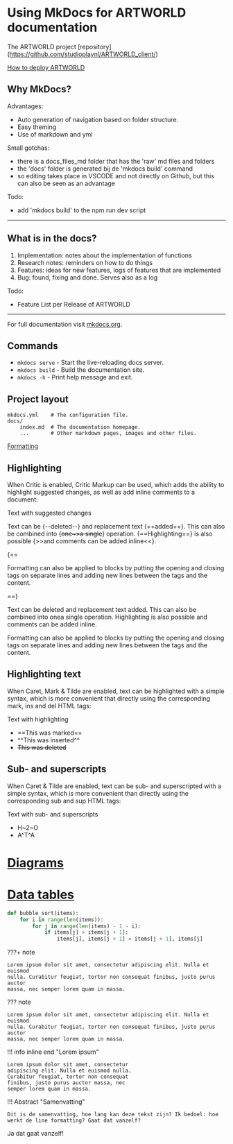 # Using MkDocs for ARTWORLD documentation

The ARTWORLD project [repository] (https://github.com/studioplaynl/ARTWORLD_client/)

[How to deploy ARTWORLD](1-implementation/How-to-deploy-artworld/)

## Why MkDocs?

Advantages:

- Auto generation of navigation based on folder structure.
- Easy theming
- Use of markdown and yml


Small gotchas:

- there is a docs_files_md folder that has the 'raw' md files and folders
- the 'docs' folder is generated bij de 'mkdocs build' command
- so editing takes place in VSCODE and not directly on Github, but this can also be seen as an advantage


Todo:

- add 'mkdocs build' to the npm run dev script

* * *

## What is in the docs?
1. Implementation: notes about the implementation of functions
2. Research notes: reminders on how to do things
3. Features: ideas for new features, logs of features that are implemented
4. Bug: found, fixing and done. Serves also as a log 

Todo:

- Feature List per Release of ARTWORLD


* * *

For full documentation visit [mkdocs.org](https://www.mkdocs.org).



## Commands

* `mkdocs serve` - Start the live-reloading docs server.
* `mkdocs build` - Build the documentation site.
* `mkdocs -h` - Print help message and exit.

## Project layout

    mkdocs.yml    # The configuration file.
    docs/
        index.md  # The documentation homepage.
        ...       # Other markdown pages, images and other files.


[Formatting](https://squidfunk.github.io/mkdocs-material/reference/formatting/)

## Highlighting 
When Critic is enabled, Critic Markup can be used, which adds the ability to highlight suggested changes, as well as add inline comments to a document:

Text with suggested changes

Text can be {--deleted--} and replacement text {++added++}. This can also be
combined into {~~one~>a single~~} operation. {==Highlighting==} is also
possible {>>and comments can be added inline<<}.

{==

Formatting can also be applied to blocks by putting the opening and closing
tags on separate lines and adding new lines between the tags and the content.

==}

Text can be deleted and replacement text added. This can also be combined into onea single operation. Highlighting is also possible and comments can be added inline.

Formatting can also be applied to blocks by putting the opening and closing tags on separate lines and adding new lines between the tags and the content.

## Highlighting text
When Caret, Mark & Tilde are enabled, text can be highlighted with a simple syntax, which is more convenient that directly using the corresponding mark, ins and del HTML tags:

Text with highlighting

- ==This was marked==
- ^^This was inserted^^
- ~~This was deleted~~


## Sub- and superscripts
When Caret & Tilde are enabled, text can be sub- and superscripted with a simple syntax, which is more convenient than directly using the corresponding sub and sup HTML tags:

Text with sub- and superscripts

- H~2~O
- A^T^A

# [Diagrams](https://squidfunk.github.io/mkdocs-material/reference/diagrams/)


# [Data tables](https://squidfunk.github.io/mkdocs-material/reference/data-tables/)

``` py title="bubble_sort.py"
def bubble_sort(items):
    for i in range(len(items)):
        for j in range(len(items) - 1 - i):
            if items[j] > items[j + 1]:
                items[j], items[j + 1] = items[j + 1], items[j]
```

???+ note

    Lorem ipsum dolor sit amet, consectetur adipiscing elit. Nulla et euismod
    nulla. Curabitur feugiat, tortor non consequat finibus, justo purus auctor
    massa, nec semper lorem quam in massa.

??? note

    Lorem ipsum dolor sit amet, consectetur adipiscing elit. Nulla et euismod
    nulla. Curabitur feugiat, tortor non consequat finibus, justo purus auctor
    massa, nec semper lorem quam in massa.

!!! info inline end "Lorem ipsum"

    Lorem ipsum dolor sit amet, consectetur
    adipiscing elit. Nulla et euismod nulla.
    Curabitur feugiat, tortor non consequat
    finibus, justo purus auctor massa, nec
    semper lorem quam in massa.

!!! Abstract "Samenvatting"

    Dit is de samenvatting, hoe lang kan deze tekst zijn? Ik bedoel: hoe werkt de line formatting? Gaat dat vanzelf?

Ja dat gaat vanzelf!